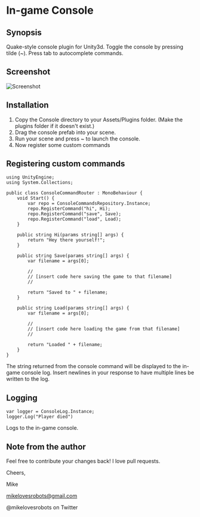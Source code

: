 In-game Console
=======

Synopsis
--------

Quake-style console plugin for Unity3d.  Toggle the console by pressing tilde (~). Press tab to autocomplete commands.

Screenshot
-----------
![Screenshot](https://dl.dropboxusercontent.com/s/z0gw0h267h0fzz4/Screen%20Shot%202014-01-06%20at%2011.26.19%20AM.png)

Installation
------------

1. Copy the Console directory to your Assets/Plugins folder.  (Make the plugins folder if it doesn't exist.)
2. Drag the console prefab into your scene.
3. Run your scene and press ~ to launch the console.
4. Now register some custom commands

Registering custom commands
---------------
```
using UnityEngine;
using System.Collections;

public class ConsoleCommandRouter : MonoBehaviour {
    void Start() {
        var repo = ConsoleCommandsRepository.Instance;
        repo.RegisterCommand("hi", Hi);
        repo.RegisterCommand("save", Save);
        repo.RegisterCommand("load", Load);
    }

    public string Hi(params string[] args) {
        return "Hey there yourself!";
    }

    public string Save(params string[] args) {
        var filename = args[0];

        //
        // [insert code here saving the game to that filename]
        //

        return "Saved to " + filename;
    }

    public string Load(params string[] args) {
        var filename = args[0];

        //
        // [insert code here loading the game from that filename]
        //

        return "Loaded " + filename;
    }
}
```

The string returned from the console command will be displayed to the in-game 
console log.  Insert newlines in your response to have multiple lines be written
to the log.

Logging
-------

```
var logger = ConsoleLog.Instance;
logger.Log("Player died")
```

Logs to the in-game console.

Note from the author
--------------------

Feel free to contribute your changes back!  I love pull requests.

Cheers,

Mike

mikelovesrobots@gmail.com

@mikelovesrobots on Twitter

